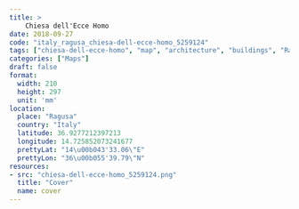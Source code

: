 ```yaml
---
title: > 
    Chiesa dell'Ecce Homo
date: 2018-09-27
code: "italy_ragusa_chiesa-dell-ecce-homo_5259124"
tags: ["chiesa-dell-ecce-homo", "map", "architecture", "buildings", "Ragusa", "Italy"]
categories: ["Maps"]
draft: false
format:
  width: 210
  height: 297
  unit: 'mm'
location:
  place: "Ragusa"
  country: "Italy"
  latitude: 36.9277212397213
  longitude: 14.725852073241677
  prettyLat: "14\u00b043'33.06\"E"
  prettyLon: "36\u00b055'39.79\"N"
resources:
- src: "chiesa-dell-ecce-homo_5259124.png"
  title: "Cover"
  name: cover
---
```

